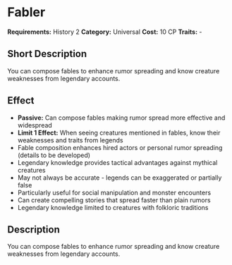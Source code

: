 # Fabler

**Requirements:** History 2
**Category:** Universal
**Cost:** 10 CP
**Traits:** -


## Short Description
You can compose fables to enhance rumor spreading and know creature weaknesses from legendary accounts.

## Effect
- **Passive:** Can compose fables making rumor spread more effective and widespread
- **Limit 1 Effect:** When seeing creatures mentioned in fables, know their weaknesses and traits from legends
- Fable composition enhances hired actors or personal rumor spreading (details to be developed)
- Legendary knowledge provides tactical advantages against mythical creatures
- May not always be accurate - legends can be exaggerated or partially false
- Particularly useful for social manipulation and monster encounters
- Can create compelling stories that spread faster than plain rumors
- Legendary knowledge limited to creatures with folkloric traditions

## Description
You can compose fables to enhance rumor spreading and know creature weaknesses from legendary accounts.